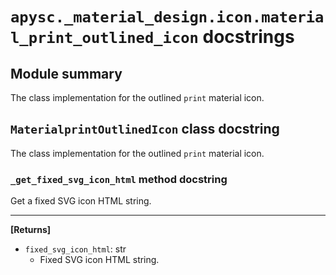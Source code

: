 # `apysc._material_design.icon.material_print_outlined_icon` docstrings

## Module summary

The class implementation for the outlined `print` material icon.

## `MaterialprintOutlinedIcon` class docstring

The class implementation for the outlined `print` material icon.

### `_get_fixed_svg_icon_html` method docstring

Get a fixed SVG icon HTML string.<hr>

**[Returns]**

- `fixed_svg_icon_html`: str
  - Fixed SVG icon HTML string.